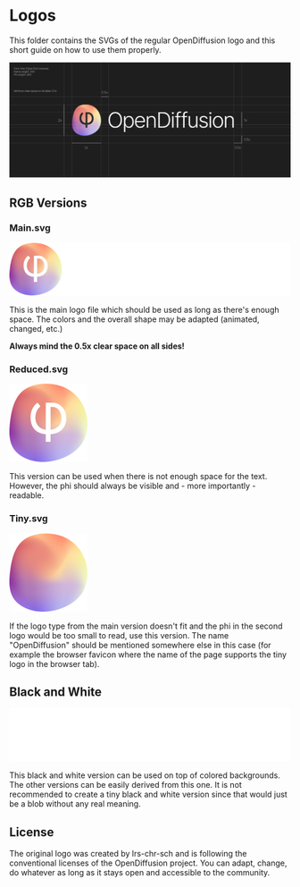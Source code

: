 # Logos

This folder contains the SVGs of the regular OpenDiffusion logo and this short guide on how to use them properly.

![The dimensions for the logo](Construction.png)

## RGB Versions

### Main.svg

![Main Logo](Main.svg)

This is the main logo file which should be used as long as there's enough space.
The colors and the overall shape may be adapted (animated, changed, etc.)

**Always mind the 0.5x clear space on all sides!**

### Reduced.svg

![Reduced version](Reduced.svg)

This version can be used when there is not enough space for the text. However, the phi should always be visible and - more importantly - readable.

### Tiny.svg

![Tiny version](Tiny.svg)

If the logo type from the main version doesn't fit and the phi in the second logo would be too small to read, use this version. The name "OpenDiffusion" should be mentioned somewhere else in this case (for example the browser favicon where the name of the page supports the tiny logo in the browser tab).


## Black and White

![Black and White version](BnW.svg)

This black and white version can be used on top of colored backgrounds. The other versions can be easily derived from this one. It is not recommended to create a tiny black and white version since that would just be a blob without any real meaning.

## License

The original logo was created by lrs-chr-sch and is following the conventional licenses of the OpenDiffusion project. You can adapt, change, do whatever as long as it stays open and accessible to the community.